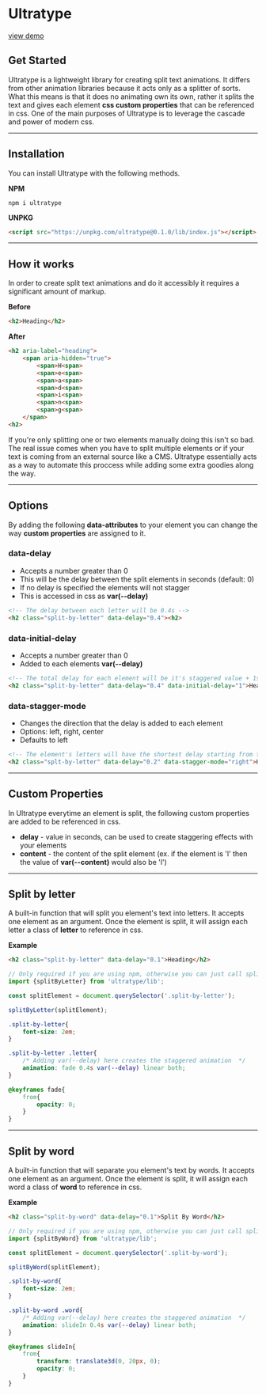 # Ultratype

[view demo](https://ultratype.netlify.app)

## <a id="get-started">Get Started</a>

Ultratype is a lightweight library for creating split text animations. It differs from other animation libraries because it acts only as a splitter of sorts. What this means is that it does no animating own its own, rather it splits the text and gives each element __css custom properties__ that can be referenced in css. One of the main purposes of Ultratype is to leverage the cascade and power of modern css.

<hr/>

## <a id="installation">Installation</a>
You can install Ultratype with the following methods.

__NPM__ 

```shell    
npm i ultratype
```

__UNPKG__
```html
<script src="https://unpkg.com/ultratype@0.1.0/lib/index.js"></script>
```

<hr/>

## <a id="how-it-works">How it works</a>

In order to create split text animations and do it accessibly it requires a significant amount of markup.



__Before__
```html
<h2>Heading</h2>
```

__After__
```html
<h2 aria-label="heading">
    <span aria-hidden="true">
        <span>H<span>
        <span>e<span>
        <span>a<span>
        <span>d<span>
        <span>i<span>
        <span>n<span>
        <span>g<span>
    </span>    
<h2>
```

If you're only splitting one or two elements manually doing this isn't so bad. The real issue comes when you have to split multiple elements or if your text is coming from an external source like a CMS. Ultratype essentially acts as a way to automate this proccess while adding some extra goodies along the way. 

<hr/>

## <a id="options">Options</a>

By adding the following __data-attributes__ to your element you can change the way __custom properties__ are assigned to it.

### data-delay

- Accepts a number greater than 0
- This will be the delay between the split elements in seconds (default: 0)
- If no delay is specified the elements will not stagger
- This is accessed in css as __var(--delay)__

```html
<!-- The delay between each letter will be 0.4s -->
<h2 class="split-by-letter" data-delay="0.4"><h2>
```


### data-initial-delay
  - Accepts a number greater than 0
  - Added to each elements __var(--delay)__

```html
<!-- The total delay for each element will be it's staggered value + 1s -->
<h2 class="split-by-letter" data-delay="0.4" data-initial-delay="1">Heading</h2>
```

### data-stagger-mode
  - Changes the direction that the delay is added to each element
  - Options: left, right, center
  - Defaults to left

```html
<!-- The element's letters will have the shortest delay starting from the right  -->
<h2 class="splt-by-letter" data-delay="0.2" data-stagger-mode="right">Heading</h2>
```

<hr/>

## <a id="custom-properties">Custom Properties</a>
In Ultratype everytime an element is split, the following custom properties are added to be referenced in css.

- __delay__ - value in seconds, can be used to create staggering effects with your elements
- __content__ - the content of the split element (ex. if the element is 'l' then the value of __var(--content)__ would also be 'l')

<hr/>

## <a id="split-by-letter">Split by letter</a>

A built-in function that will split you element's text into letters. It accepts one element as an argument. Once the element is split, it will assign each letter a class of __letter__ to reference in css.

__Example__

```html
<h2 class="split-by-letter" data-delay="0.1">Heading</h2>
```

```js
// Only required if you are using npm, otherwise you can just call splitByLetter()
import {splitByLetter} from 'ultratype/lib';

const splitElement = document.querySelector('.split-by-letter');

splitByLetter(splitElement);
```

```css
.split-by-letter{
    font-size: 2em;
}

.split-by-letter .letter{
    /* Adding var(--delay) here creates the staggered animation  */
    animation: fade 0.4s var(--delay) linear both;
}

@keyframes fade{
    from{
        opacity: 0;
    }
}
```

<hr/>

## <a id="split-by-word">Split by word</a>

A built-in function that will separate you element's text by words. It accepts one element as an argument. Once the element is split, it will assign each word a class of __word__ to reference in css.

__Example__

```html
<h2 class="split-by-word" data-delay="0.1">Split By Word</h2>
```

```js
// Only required if you are using npm, otherwise you can just call splitByWord()
import {splitByWord} from 'ultratype/lib';

const splitElement = document.querySelector('.split-by-word');

splitByWord(splitElement);
```

```css
.split-by-word{
    font-size: 2em;
}

.split-by-word .word{
    /* Adding var(--delay) here creates the staggered animation  */
    animation: slideIn 0.4s var(--delay) linear both;
}

@keyframes slideIn{
    from{
        transform: translate3d(0, 20px, 0);
        opacity: 0;
    }
}
```